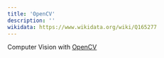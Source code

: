 ```yaml
---
title: 'OpenCV'
description: ''
wikidata: https://www.wikidata.org/wiki/Q165277
---
```


Computer Vision with [OpenCV](https://opencv.org/)
